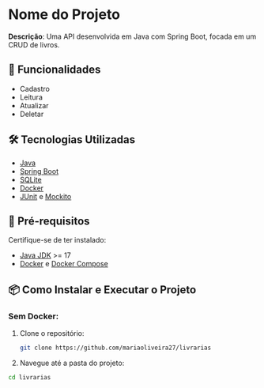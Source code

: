 # Nome do Projeto

**Descrição**: Uma API desenvolvida em Java com Spring Boot, focada em um CRUD de livros.

## 🚀 Funcionalidades
- Cadastro
- Leitura
- Atualizar
- Deletar

## 🛠️ Tecnologias Utilizadas
- [Java](https://www.java.com/)
- [Spring Boot](https://spring.io/projects/spring-boot)
- [SQLite](https://sqlite.org/)
- [Docker](https://www.docker.com/)
- [JUnit](https://junit.org/) e [Mockito](https://site.mockito.org/)


## 🔧 Pré-requisitos
Certifique-se de ter instalado:
- [Java JDK](https://www.oracle.com/java/technologies/javase-downloads.html) >= 17
- [Docker](https://docs.docker.com/get-docker/) e [Docker Compose](https://docs.docker.com/compose/)

## 📦 Como Instalar e Executar o Projeto

### Sem Docker:
1. Clone o repositório:
   ```bash
   git clone https://github.com/mariaoliveira27/livrarias
   
 2. Navegue até a pasta do projeto:
   ```bash
   cd livrarias




